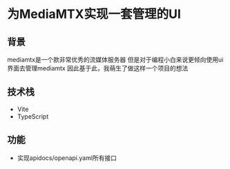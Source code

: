 # 为MediaMTX实现一套管理的UI

## 背景
mediamtx是一个款非常优秀的流媒体服务器
但是对于编程小白来说更倾向使用ui界面去管理mediamtx
因此基于此，我萌生了做这样一个项目的想法

## 技术栈
- Vite
- TypeScript

## 功能
- 实现apidocs/openapi.yaml所有接口

